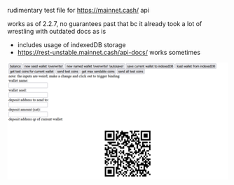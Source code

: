 rudimentary test file for https://mainnet.cash/ api

works as of 2.2.7, no guarantees past that bc it already took a lot of wrestling with outdated docs as is
- includes usage of indexedDB storage
- https://rest-unstable.mainnet.cash/api-docs/ works sometimes

![Alt text](image.png)
